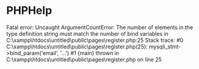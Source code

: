 # PHPHelp


Fatal error: Uncaught ArgumentCountError: The number of elements in the type definition string must match the number of bind variables in C:\xampp\htdocs\untitled\public\pages\register.php:25 Stack trace: #0 C:\xampp\htdocs\untitled\public\pages\register.php(25): mysqli_stmt->bind_param('email', '...') #1 {main} thrown in C:\xampp\htdocs\untitled\public\pages\register.php on line 25
